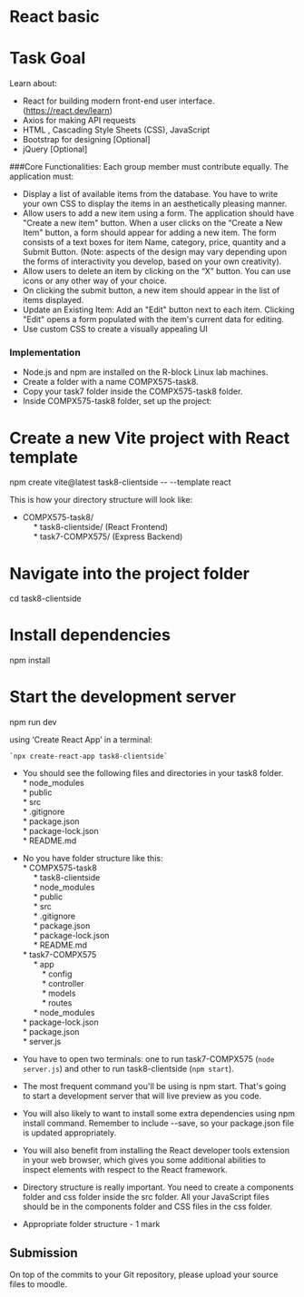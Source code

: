 # React basic

# Task Goal
Learn about:
 *  React for building modern front-end user interface. (https://react.dev/learn)
 *  Axios for making API requests
 *  HTML , Cascading Style Sheets (CSS), JavaScript
 *	Bootstrap for designing [Optional]
 *	jQuery [Optional]

###Core Functionalities:
Each group member must contribute equally. The application must:
* Display a list of available items from the database. You have to write your own CSS to display the items in an aesthetically pleasing manner.
* Allow users to add a new item using a form. The application should have "Create a new item" button. When a user clicks on the “Create a New Item" button, a form should appear for adding a new item. The form consists of a text boxes for item Name, category, price, quantity and a Submit Button. (Note: aspects of the design may vary depending upon the forms of interactivity you develop, based on your own creativity).
* Allow users to delete an item by clicking on the “X” button. You can use icons or any other way of your choice. 
* On clicking the submit button, a new item should appear in the list of items displayed.
* Update an Existing Item: Add an "Edit" button next to each item. Clicking "Edit" opens a form populated with the item's current data for editing.
* Use custom CSS to create a visually appealing UI


### Implementation
* Node.js and npm are installed on the R-block Linux lab machines.
* Create a folder with a name COMPX575-task8.
* Copy your task7 folder inside the COMPX575-task8 folder.
* Inside COMPX575-task8 folder, set up the project:
# Create a new Vite project with React template

npm create vite@latest task8-clientside -- --template react

This is how your directory structure will look like:<br />
* COMPX575-task8/<br />
 &nbsp;  &ensp;  * task8-clientside/   (React Frontend)<br />
  &nbsp;  &ensp; * task7-COMPX575/     (Express Backend)<br />



# Navigate into the project folder
cd task8-clientside

# Install dependencies
npm install

# Start the development server
npm run dev



 using ‘Create React App’ in a terminal: 

	`npx create-react-app task8-clientside`

* You should see the following files and directories in your task8 folder.<br />
        * node_modules<br />
        * public<br />
        * src <br />
        * .gitignore<br />
        * package.json<br />
        * package-lock.json<br />
        * README.md <br />
* No you have folder structure like this:<br />
        * COMPX575-task8<br />
            &nbsp;  &ensp;     * task8-clientside<br />
              &nbsp;  &ensp;           * node_modules<br />
              &nbsp;  &ensp;           * public<br />
              &nbsp;  &ensp;           * src <br />
              &nbsp;  &ensp;           * .gitignore<br />
                &nbsp;  &ensp;         * package.json<br />
               &nbsp;  &ensp;          * package-lock.json<br />
                &nbsp;  &ensp;         * README.md <br />
                * task7-COMPX575<br />
                &nbsp;  &ensp;        * app<br />
                &nbsp;  &ensp;&nbsp;  &ensp;           * config<br />
                &nbsp;  &ensp;&nbsp;  &ensp;           * controller<br />
                &nbsp;  &ensp;&nbsp;  &ensp;           * models <br />
                &nbsp;  &ensp;&nbsp;  &ensp;           * routes<br />
                &nbsp;  &ensp;       * node_modules<br />
                        * package-lock.json<br />
                        * package.json<br />
                        * server.js
                
* You have to open two terminals: one to run task7-COMPX575 (`node server.js`) and other to run task8-clientside (`npm start`).

* The most frequent command you'll be using is npm start. That's going to start a development server that will live preview as you code. 
* You will also likely to want to install some extra dependencies using npm install command. Remember to include --save, so your package.json file is updated appropriately. 
* You will also benefit from installing the React developer tools extension in your web browser, which gives you some additional abilities to inspect elements with respect to the React framework.  
* Directory structure is really important. You need to create a components folder and css folder inside the src folder.  All your JavaScript files should be in the components folder and CSS files in the css folder.
* Appropriate folder structure - 1 mark

## Submission
On top of the commits to your Git repository, please upload your source files to moodle.
